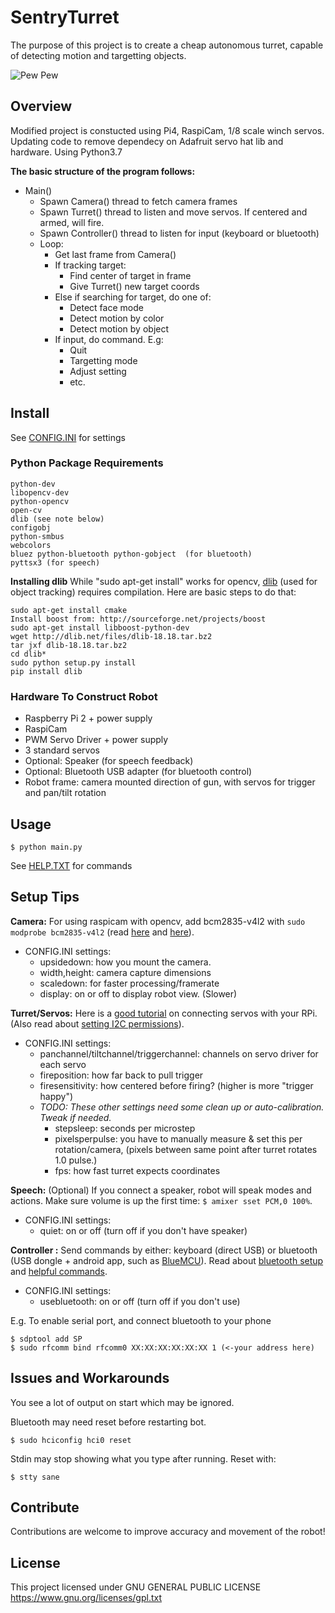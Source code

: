 # SentryTurret

The purpose of this project is to create a cheap autonomous turret, capable of detecting motion and targetting objects.

![Pew Pew](https://raw.githubusercontent.com/steve-vincent/SentryTurret/master/robot.png "Working Example")

## Overview

Modified project is constucted using Pi4, RaspiCam, 1/8 scale winch servos.
Updating code to remove dependecy on Adafruit servo hat lib and hardware.
Using Python3.7


**The basic structure of the program follows:**
- Main()
    - Spawn Camera() thread to fetch camera frames
    - Spawn Turret() thread to listen and move servos. If centered and armed, will fire.
    - Spawn Controller() thread to listen for input (keyboard or bluetooth)
    - Loop:
        - Get last frame from Camera()
        - If tracking target:
            - Find center of target in frame
            - Give Turret() new target coords
        - Else if searching for target, do one of:
            - Detect face mode
            - Detect motion by color
            - Detect motion by object
        - If input, do command. E.g:
            - Quit
            - Targetting mode
            - Adjust setting
            - etc.

## Install

See [CONFIG.INI](https://github.com/steve-vincent/SentryTurret/blob/master/config.ini)  for settings

### Python Package Requirements
~~~
python-dev
libopencv-dev
python-opencv
open-cv
dlib (see note below)
configobj
python-smbus
webcolors
bluez python-bluetooth python-gobject  (for bluetooth)
pyttsx3 (for speech)
~~~

**Installing dlib**
While "sudo apt-get install" works for opencv, [dlib](http://dlib.net) (used for object tracking) requires compilation. Here are basic steps to do that:
~~~
sudo apt-get install cmake
Install boost from: http://sourceforge.net/projects/boost
sudo apt-get install libboost-python-dev
wget http://dlib.net/files/dlib-18.18.tar.bz2
tar jxf dlib-18.18.tar.bz2
cd dlib*
sudo python setup.py install
pip install dlib
~~~

### Hardware To Construct Robot
- Raspberry Pi 2 + power supply
- RaspiCam
- PWM Servo Driver + power supply
- 3 standard servos
- Optional: Speaker (for speech feedback)
- Optional: Bluetooth USB adapter (for bluetooth control)
- Robot frame: camera mounted direction of gun, with servos for trigger and pan/tilt rotation

## Usage

`$ python main.py`

See [HELP.TXT](https://github.com/steve-vincent/SentryTurret/blob/master/help.txt)  for commands

## Setup Tips

**Camera:**
For using raspicam with opencv, add bcm2835-v4l2 with `sudo modprobe bcm2835-v4l2` (read [here](http://raspberrypi.stackexchange.com/questions/17068/using-opencv-with-raspicam-and-python)  and [here](https://www.raspberrypi.org/forums/viewtopic.php?f=43&t=94381)).
- CONFIG.INI settings: 
    - upsidedown: how you mount the camera.
    - width,height: camera capture dimensions
    - scaledown: for faster processing/framerate
    - display: on or off to display robot view. (Slower)

**Turret/Servos:**
Here is a [good tutorial](https://learn.adafruit.com/adafruit-16-channel-servo-driver-with-raspberry-pi) on connecting servos with your RPi. (Also read about [setting I2C permissions](http://www.raspberrypi.org/forums/viewtopic.php?p=238003#p238003)).
- CONFIG.INI settings: 
    - panchannel/tiltchannel/triggerchannel: channels on servo driver for each servo
    - fireposition: how far back to pull trigger
    - firesensitivity: how centered before firing? (higher is more "trigger happy")
    - *TODO: These other settings need some clean up or auto-calibration. Tweak if needed.*
        - stepsleep: seconds per microstep
        - pixelsperpulse: you have to manually measure & set this per rotation/camera, (pixels between same point after turret rotates 1.0 pulse.)
        - fps: how fast turret expects coordinates


**Speech:** (Optional)
If you connect a speaker, robot will speak modes and actions. Make sure volume is up the first time: `$ amixer sset PCM,0 100%`. 
- CONFIG.INI settings: 
    - quiet: on or off (turn off if you don't have speaker)

**Controller :** 
Send commands by either: keyboard (direct USB) or bluetooth (USB dongle + android app, such as [BlueMCU](https://play.google.com/store/apps/details?id=com.bluetooth.BlueMCU&hl=en)). Read about [bluetooth setup](https://github.com/metachris/android-bluetooth-spp) and [helpful commands](https://www.raspberrypi.org/forums/viewtopic.php?p=521067).
- CONFIG.INI settings: 
    - usebluetooth: on or off (turn off if you don't use)

E.g. To enable serial port, and connect bluetooth to your phone
~~~
$ sdptool add SP
$ sudo rfcomm bind rfcomm0 XX:XX:XX:XX:XX:XX 1 (<-your address here)
~~~

## Issues and Workarounds

You see a lot of output on start which may be ignored.

Bluetooth may need reset before restarting bot.
~~~
$ sudo hciconfig hci0 reset
~~~

Stdin may stop showing what you type after running. Reset with:
~~~
$ stty sane
~~~

## Contribute

Contributions are welcome to improve accuracy and movement of the robot!

## License

This project licensed under GNU GENERAL PUBLIC LICENSE
https://www.gnu.org/licenses/gpl.txt
